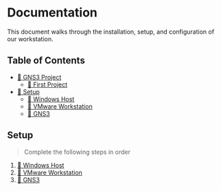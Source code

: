 # Documentation

This document walks through the installation, setup, and configuration of our workstation. 


## Table of Contents

- [:file_folder: GNS3 Project](./demo/) 
  - [:page_facing_up: First Project](./demo/firstproject.md)
- [:file_folder: Setup](./setup/) 
  - [:page_facing_up: Windows Host](./setup/windows.md)
  - [:page_facing_up: VMware Workstation](./setup/vmplayer.md)
  - [:page_facing_up: GNS3](./setup/gns3.md)

## Setup
> Complete the following steps in order
1. [:page_facing_up: Windows Host](./setup/windows.md)
2. [:page_facing_up: VMware Workstation](./setup/vmplayer.md)
3. [:page_facing_up: GNS3](./setup/gns3.md)
